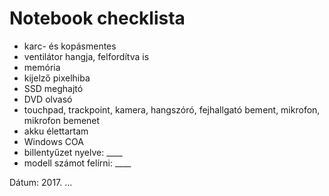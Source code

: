 # Notebook checklista

- karc- és kopásmentes
- ventilátor hangja, felfordítva is
- memória
- kijelző pixelhiba
- SSD meghajtó
- DVD olvasó
- touchpad, trackpoint, kamera, hangszóró, fejhallgató bement, mikrofon, mikrofon bemenet
- akku élettartam
- Windows COA
- billentyűzet nyelve: ____
- modell számot felírni: ____

Dátum: 2017. ...
